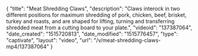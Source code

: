 {
    "title": "Meat Shredding Claws",
    "description": "Claws interock in two different positions for maximum shredding of pork, chicken, beef, brisket, turkey and roasts, and are shaped for lifting, turning and transferring shredded meat from a cutting board to your plate.",
    "videoid": "137387064",
    "date_created": "1515720813",
    "date_modified": "1515776457",
    "type": "captivate",
    "layout": "video",
    "url": "\/v\/meat-shredding-claws-mp4\/137387064"
}
